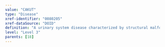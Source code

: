 ```yaml
---
value: "CAKUT"
type: "Disease"
xref-identifier: "0080205"
xref-dataSource: "DOID"
definition: "A urinary system disease characterized by structural malformations in the kidney and/or urinary tract containing vesicoureteral reflux."
level: "Level 3"
parents: [18]
---
```

